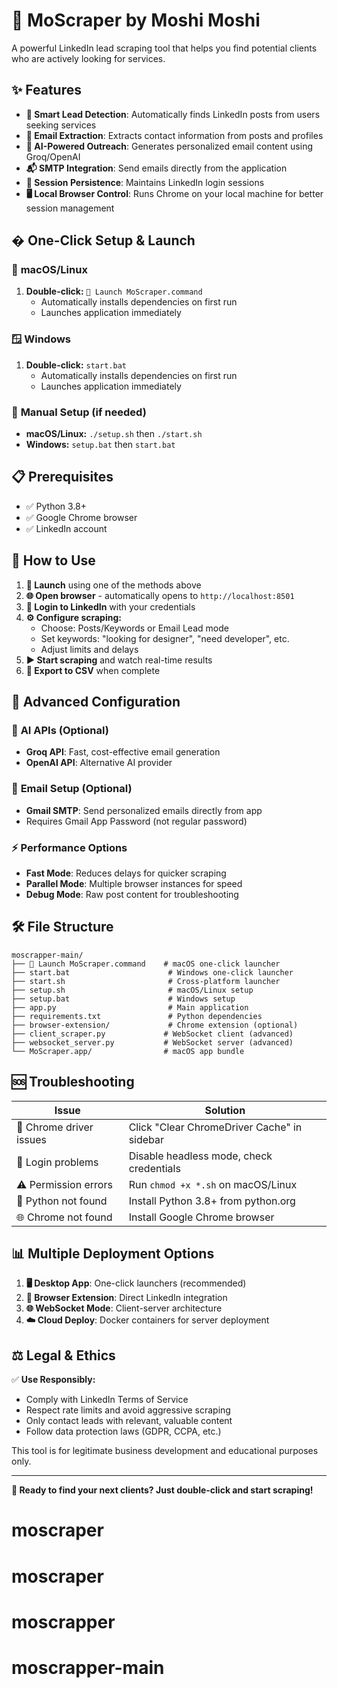 # 🚀 MoScraper by Moshi Moshi

A powerful LinkedIn lead scraping tool that helps you find potential clients who are actively looking for services.

## ✨ Features

- **🎯 Smart Lead Detection**: Automatically finds LinkedIn posts from users seeking services
- **📧 Email Extraction**: Extracts contact information from posts and profiles  
- **🤖 AI-Powered Outreach**: Generates personalized email content using Groq/OpenAI
- **📬 SMTP Integration**: Send emails directly from the application
- **🔐 Session Persistence**: Maintains LinkedIn login sessions
- **🖥️ Local Browser Control**: Runs Chrome on your local machine for better session management

## � One-Click Setup & Launch

### 🍎 **macOS/Linux**
1. **Double-click:** `🚀 Launch MoScraper.command`
   - Automatically installs dependencies on first run
   - Launches application immediately

### 🪟 **Windows**  
1. **Double-click:** `start.bat`
   - Automatically installs dependencies on first run
   - Launches application immediately

### 🔧 **Manual Setup (if needed)**
- **macOS/Linux:** `./setup.sh` then `./start.sh`
- **Windows:** `setup.bat` then `start.bat`

## 📋 Prerequisites
- ✅ Python 3.8+ 
- ✅ Google Chrome browser
- ✅ LinkedIn account

## 🎯 How to Use

1. **🚀 Launch** using one of the methods above
2. **🌐 Open browser** - automatically opens to `http://localhost:8501`
3. **🔑 Login to LinkedIn** with your credentials
4. **⚙️ Configure scraping:**
   - Choose: Posts/Keywords or Email Lead mode
   - Set keywords: "looking for designer", "need developer", etc.
   - Adjust limits and delays
5. **▶️ Start scraping** and watch real-time results
6. **💾 Export to CSV** when complete

## 🔧 Advanced Configuration

### 🤖 **AI APIs (Optional)**
- **Groq API**: Fast, cost-effective email generation
- **OpenAI API**: Alternative AI provider

### 📧 **Email Setup (Optional)**  
- **Gmail SMTP**: Send personalized emails directly from app
- Requires Gmail App Password (not regular password)

### ⚡ **Performance Options**
- **Fast Mode**: Reduces delays for quicker scraping
- **Parallel Mode**: Multiple browser instances for speed
- **Debug Mode**: Raw post content for troubleshooting

## 🛠️ File Structure

```
moscrapper-main/
├── 🚀 Launch MoScraper.command    # macOS one-click launcher
├── start.bat                      # Windows one-click launcher  
├── start.sh                       # Cross-platform launcher
├── setup.sh                       # macOS/Linux setup
├── setup.bat                      # Windows setup
├── app.py                         # Main application
├── requirements.txt               # Python dependencies
├── browser-extension/             # Chrome extension (optional)
├── client_scraper.py             # WebSocket client (advanced)
├── websocket_server.py           # WebSocket server (advanced)
└── MoScraper.app/                # macOS app bundle
```

## 🆘 Troubleshooting

| Issue | Solution |
|-------|----------|
| 🚫 Chrome driver issues | Click "Clear ChromeDriver Cache" in sidebar |
| 🔑 Login problems | Disable headless mode, check credentials |
| ⚠️ Permission errors | Run `chmod +x *.sh` on macOS/Linux |
| 🐍 Python not found | Install Python 3.8+ from python.org |
| 🌐 Chrome not found | Install Google Chrome browser |

## 📊 Multiple Deployment Options

1. **🖥️ Desktop App**: One-click launchers (recommended)
2. **🔌 Browser Extension**: Direct LinkedIn integration
3. **🌐 WebSocket Mode**: Client-server architecture
4. **☁️ Cloud Deploy**: Docker containers for server deployment

## ⚖️ Legal & Ethics

✅ **Use Responsibly:**
- Comply with LinkedIn Terms of Service
- Respect rate limits and avoid aggressive scraping  
- Only contact leads with relevant, valuable content
- Follow data protection laws (GDPR, CCPA, etc.)

This tool is for legitimate business development and educational purposes only.

---

**🎯 Ready to find your next clients? Just double-click and start scraping!**
# moscraper
# moscraper
# moscrapper
# moscrapper-main
